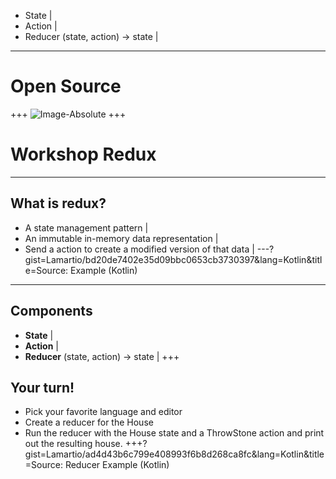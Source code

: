 
- State |
- Action |
- Reducer (state, action) -> state |
---
# Open Source
+++
![Image-Absolute](https://media.giphy.com/media/HP5dest4oOHf2/giphy.gif)
+++
# Workshop Redux
---
## What is redux?
* A state management pattern | 
* An immutable in-memory data representation |
* Send a action to create a modified version of that data |
---?gist=Lamartio/bd20de7402e35d09bbc0653cb3730397&lang=Kotlin&title=Source: Example (Kotlin)
---
## Components
- **State** |
- **Action** |
- **Reducer** (state, action) -> state |
+++
## Your turn!
- Pick your favorite language and editor
- Create a reducer for the House
- Run the reducer with the House state and a ThrowStone action and print out the resulting house.
+++?gist=Lamartio/ad4d43b6c799e408993f6b8d268ca8fc&lang=Kotlin&title=Source: Reducer Example (Kotlin)
